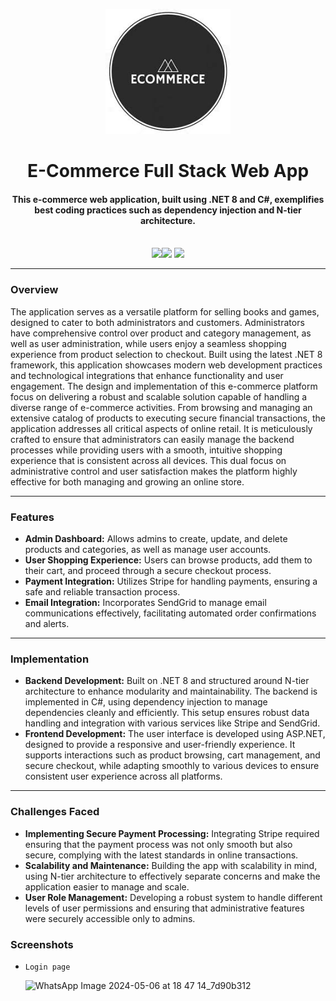 <p align="center">
 <a> <img height=200px src="./BulkyWeb/wwwroot/images/Logo2.jpeg" alt="Application Logo"> </a>
</p>

<h1 align="center">E-Commerce Full Stack Web App</h1>
<div align="center">
     <h4 align="center">This e-commerce web application, built using .NET 8 and C#, exemplifies best coding practices such as dependency injection and N-tier architecture.
     </h4><br/>
     <img src="https://img.shields.io/badge/.NET-5C2D91?style=for-the-badge&logo=.net&logoColor=white"/><img  
       src="https://img.shields.io/badge/c%23-%23239120.svg?style=for-the-badge&logo=csharp&logoColor=white"/> <img 
       src="https://img.shields.io/badge/css3-%231572B6.svg?style=for-the-badge&logo=css3&logoColor=white"/>
</div>

-----------------------------------------
### Overview
The application serves as a versatile platform for selling books and games, designed to cater to both administrators and customers. Administrators have comprehensive control over product and category management, as well as user administration, while users enjoy a seamless shopping experience from product selection to checkout. Built using the latest .NET 8 framework, this application showcases modern web development practices and technological integrations that enhance functionality and user engagement.
The design and implementation of this e-commerce platform focus on delivering a robust and scalable solution capable of handling a diverse range of e-commerce activities. From browsing and managing an extensive catalog of products to executing secure financial transactions, the application addresses all critical aspects of online retail. It is meticulously crafted to ensure that administrators can easily manage the backend processes while providing users with a smooth, intuitive shopping experience that is consistent across all devices. This dual focus on administrative control and user satisfaction makes the platform highly effective for both managing and growing an online store.

-----------------------------------------

### Features

* **Admin Dashboard:** Allows admins to create, update, and delete products and categories, as well as manage user accounts.
* **User Shopping Experience:** Users can browse products, add them to their cart, and proceed through a secure checkout process.
* **Payment Integration:** Utilizes Stripe for handling payments, ensuring a safe and reliable transaction process.
* **Email Integration:** Incorporates SendGrid to manage email communications effectively, facilitating automated order confirmations and alerts.

-----------------------------------------

### Implementation
* **Backend Development:** Built on .NET 8 and structured around N-tier architecture to enhance modularity and maintainability. The backend is implemented in C#, using dependency injection to manage dependencies cleanly and efficiently. This setup ensures robust data handling and integration with various services like Stripe and SendGrid.
* **Frontend Development:** The user interface is developed using ASP.NET, designed to provide a responsive and user-friendly experience. It supports interactions such as product browsing, cart management, and secure checkout, while adapting smoothly to various devices to ensure consistent user experience across all platforms.

-----------------------------------------

### Challenges Faced
* **Implementing Secure Payment Processing:** Integrating Stripe required ensuring that the payment process was not only smooth but also secure, complying with the latest standards in online transactions.
* **Scalability and Maintenance:** Building the app with scalability in mind, using N-tier architecture to effectively separate concerns and make the application easier to manage and scale.
* **User Role Management:** Developing a robust system to handle different levels of user permissions and ensuring that administrative features were securely accessible only to admins.


### Screenshots

* `Login page`

  ![WhatsApp Image 2024-05-06 at 18 47 14_7d90b312](https://github.com/ShivamSpm/Games-Application-.NET/assets/43480557/0fc8a97b-5af3-4edf-b740-7958c2c1c658)

